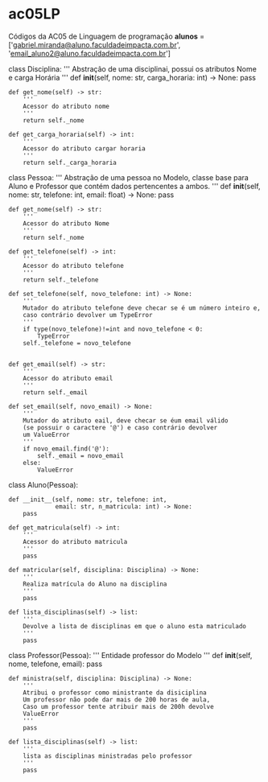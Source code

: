 # ac05LP
Códigos da AC05 de Linguagem de programação
__alunos__ = ['gabriel.miranda@aluno.faculdadeimpacta.com.br',
              'email_aluno2@aluno.faculdadeimpacta.com.br']


class Disciplina:
    '''
    Abstração de uma disciplinai, possui os atributos Nome e carga Horária
    '''
    def __init__(self, nome: str, carga_horaria: int) -> None:
        pass

    def get_nome(self) -> str:
        '''
        Acessor do atributo nome
        '''
        return self._nome

    def get_carga_horaria(self) -> int:
        '''
        Acessor do atributo cargar horaria
        '''
        return self._carga_horaria


class Pessoa:
    '''
    Abstração de uma pessoa no Modelo, classe base para Aluno e Professor
    que contém dados pertencentes a ambos.
    '''
    def __init__(self, nome: str, telefone: int, email: float) -> None:
        pass

    def get_nome(self) -> str:
        '''
        Acessor do atributo Nome
        '''
        return self._nome

    def get_telefone(self) -> int:
        '''
        Acessor do atributo telefone
        '''
        return self._telefone

    def set_telefone(self, novo_telefone: int) -> None:
        '''
        Mutador do atributo telefone deve checar se é um número inteiro e,
        caso contrário devolver um TypeError
        '''
        if type(novo_telefone)!=int and novo_telefone < 0:
            TypeError
        self._telefone = novo_telefone
            

    def get_email(self) -> str:
        '''
        Acessor do atributo email
        '''
        return self._email

    def set_email(self, novo_email) -> None:
        '''
        Mutador do atributo eail, deve checar se éum email válido
        (se possuir o caractere '@') e caso contrário devolver
        um ValueError
        '''
        if novo_email.find('@'):
            self._email = novo_email
        else:
            ValueError




class Aluno(Pessoa):

    def __init__(self, nome: str, telefone: int,
                 email: str, n_matricula: int) -> None:
        pass

    def get_matricula(self) -> int:
        '''
        Acessor do atributo matricula
        '''
        pass

    def matricular(self, disciplina: Disciplina) -> None:
        '''
        Realiza matrícula do Aluno na disciplina
        '''
        pass

    def lista_disciplinas(self) -> list:
        '''
        Devolve a lista de disciplinas em que o aluno esta matriculado
        '''
        pass


class Professor(Pessoa):
    '''
    Entidade professor do Modelo
    '''
    def __init__(self, nome, telefone, email):
        pass

    def ministra(self, disciplina: Disciplina) -> None:
        '''
        Atribui o professor como ministrante da disiciplina
        Um professor não pode dar mais de 200 horas de aula,
        Caso um professor tente atribuir mais de 200h devolve
        ValueError
        '''
        pass

    def lista_disciplinas(self) -> list:
        '''
        lista as disciplinas ministradas pelo professor
        '''
        pass
